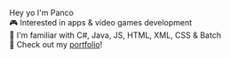 Hey yo I'm Panco  
🎮 Interested in apps & video games development  
🧐 I'm familiar with C#, Java, JS, HTML, XML, CSS & Batch  
🦖 Check out my [portfolio](https://panco.vercel.app/)!

<!---
BOTPanzer/BOTPanzer is a ✨ special ✨ repository because its `README.md` (this file) appears on your GitHub profile.
You can click the Preview link to take a look at your changes.
--->
